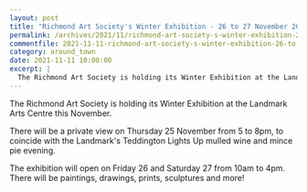 ```yaml
---
layout: post
title: "Richmond Art Society's Winter Exhibition - 26 to 27 November 2021"
permalink: /archives/2021/11/richmond-art-society-s-winter-exhibition-26-to-27-november-2021.html
commentfile: 2021-11-11-richmond-art-society-s-winter-exhibition-26-to-27-november-2021
category: around_town
date: 2021-11-11 10:00:00
excerpt: |
  The Richmond Art Society is holding its Winter Exhibition at the Landmark  Arts Centre this November.
---
```


The Richmond Art Society is holding its Winter Exhibition at the Landmark Arts Centre this November.

There will be a private view on Thursday 25 November from 5 to 8pm, to coincide with the Landmark's Teddington Lights Up mulled wine and mince pie evening.

The exhibition will open on Friday 26 and Saturday 27 from 10am to 4pm. There will be paintings, drawings, prints, sculptures and more!
